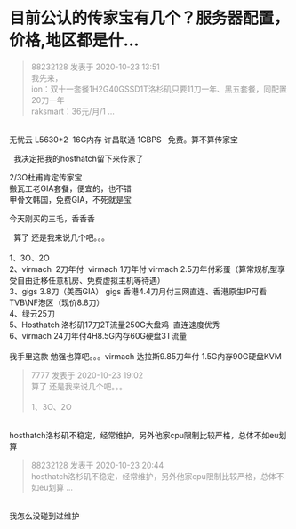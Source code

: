 # 目前公认的传家宝有几个？服务器配置，价格,地区都是什...


<div class="quote"><blockquote><font color="#999999">88232128 发表于 2020-10-23 13:51</font><br />
<font color="#999999">我先来，<br />
ion：双十一套餐1H2G40GSSD1T洛杉矶只要11刀一年、黑五套餐，同配置20刀一年<br />
raksmart：36元/月/1 ...</font></blockquote></div><br />
无忧云 L5630*2&nbsp;&nbsp;16G内存 许昌联通 1GBPS&nbsp; &nbsp;免费。算不算传家宝

<img src="static/image/smiley/yct/022.gif" smilieid="42" border="0" alt="" />&nbsp;&nbsp;我决定把我的hosthatch留下来传家了<img id="aimg_yhp3V" onclick="zoom(this, this.src, 0, 0, 0)" class="zoom" src="https://cdn.jsdelivr.net/gh/hishis/forum-master/public/images/patch.gif" onmouseover="img_onmouseoverfunc(this)" onload="thumbImg(this)" border="0" alt="" />

2/3O杜甫肯定传家宝<br />
搬瓦工老GIA套餐，便宜的，也不错<br />
甲骨文韩国，免费GIA，不死就是宝

今天刚买的三毛，香香香<img src="static/image/smiley/yct/007.gif" smilieid="46" border="0" alt="" />

<img src="static/image/smiley/default/lol.gif" smilieid="12" border="0" alt="" />&nbsp;&nbsp;算了 还是我来说几个吧。。。<br />
<br />
1、3O、2O<br />
2、virmach&nbsp;&nbsp;2刀年付&nbsp;&nbsp;virmach 1刀年付 virmach 2.5刀年付彩蛋（算常规机型享受自由迁移任意机房、免费虚拟主机等待遇）<br />
3、gigs 3.8刀（美西GIA） gigs 香港4.4刀月付三网直连、香港原生IP可看TVB\NF港区（现价8.8刀）<br />
4、绿云25刀<br />
5、Hosthatch 洛杉矶17刀2T流量250G大盘鸡&nbsp;&nbsp;直连速度优秀<br />
6、virmach 24刀年付4H8.5G内存60G硬盘3T流量&nbsp; &nbsp;&nbsp;&nbsp;<br />
<br />
我手里这款 勉强也算吧。。。virmach 达拉斯9.85刀年付 1.5G内存90G硬盘KVM 

<div class="quote"><blockquote><font color="#999999">7777 发表于 2020-10-23 19:02</font><br />
<font color="#999999">算了 还是我来说几个吧。。。<br />
<br />
1、3O、2O<br />
</font></blockquote></div><br />
hosthatch洛杉矶不稳定，经常维护，另外他家cpu限制比较严格，总体不如eu划算

<div class="quote"><blockquote><font color="#999999">88232128 发表于 2020-10-23 20:44</font><br />
<font color="#999999">hosthatch洛杉矶不稳定，经常维护，另外他家cpu限制比较严格，总体不如eu划算 ...</font></blockquote></div><br />
我怎么没碰到过维护
